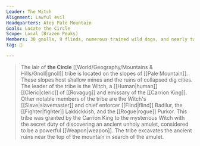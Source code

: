 ```yaml
---
Leader: The Witch
Alignment: Lawful evil
Headquarters: Atop Pale Mountain
Goals: Locate the Circle
Scope: Local (Brazen Peaks)
Members: 38 gnolls, 9 flinds, numerous trained wild dogs, and nearly two dozen slaves
tag: 👥

---
```


> The lair of **the Circle** [[World/Geography/Mountains & Hills/Gnoll|gnoll]] tribe is located on the slopes of [[Pale Mountain]]. These slopes host shallow mines and the ruins of collapsed dig cities. The leader of the tribe is the Witch, a [[Human|human]] [[Cleric|cleric]] of [[Rovagug]] and emissary of the [[Carrion King]]. Other notable members of the tribe are the Witch's [[Slave|slavemaster]] and chief enforcer [[Flind|flind]] Badilur, the [[Fighter|fighter]] Lakkickkish, and the [[Rogue|rogue]] Purkor.
> This tribe was granted by the Carrion King to the mysterious Witch with the secret duty of discovering an ancient unholy amulet, considered to be a powerful [[Weapon|weapon]]. The tribe excavates the ancient ruins near the top of the mountain in search of the amulet.







